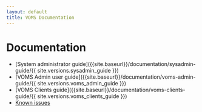 ```yaml
---
layout: default
title: VOMS Documentation
---
```


# Documentation

* [System administrator guide]({{site.baseurl}}/documentation/sysadmin-guide/{{ site.versions.sysadmin_guide }}) 
* [VOMS Admin user guide]({{site.baseurl}}/documentation/voms-admin-guide/{{ site.versions.voms_admin_guide }})
* [VOMS Clients guide]({{site.baseurl}}/documentation/voms-clients-guide/{{ site.versions.voms_clients_guide }})
* [Known issues]({{site.baseurl}}/documentation/known-issues)
